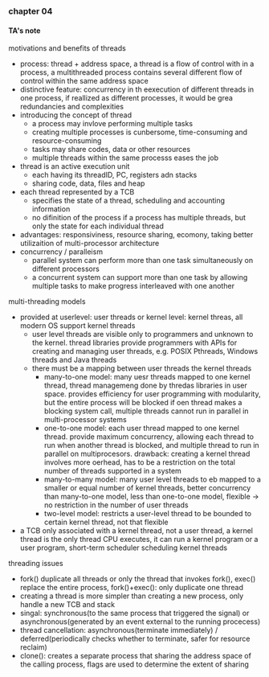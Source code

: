 ### chapter 04

#### TA's note

motivations and benefits of threads
- process: thread + address space, a thread is a flow of control with in a process, a multithreaded process contains several different flow of control within the same address space
- distinctive feature: concurrency in th eexecution of different threads in one process, if reallized as different processes, it would be grea redundancies and complexities
- introducing the concept of thread
    - a process may invlove performing multiple tasks
    - creating multiple processes is cunbersome, time-consuming and resource-consuming
    - tasks may share codes, data or other resources
    - multiple threads within the same processs eases the job
- thread is an active execution unit
    - each having its threadID, PC, registers adn stacks
    - sharing code, data, files and heap
- each thread represented by a TCB
    - specifies the state of a thread, scheduling and accounting information
    - no difinition of the process if a process has multiple threads, but only the state for each individual thread
- advantages: responsiviness, resource sharing, ecomony, taking better utilizaition of multi-processor architecture
- concurrency / paralleism
    - parallel system can perform more than one task simultaneously on different processors
    - a concurrent system can support more than one task by allowing multiple tasks to make progress interleaved with one another

multi-threading models
- provided at userlevel: user threads or kernel level: kernel threas, all modern OS support kernel threads
    - user level threads are visible only to programmers and unknown to the kernel. thread libraries provide programmers with APIs for creating and managing user threads, e.g. POSIX Pthreads, Windows threads and Java threads
    - there must be a mapping between user threads the kernel threads
        - many-to-one model: many uesr threads mapped to one kernel thread, thread managemeng done by thredas libraries in user space. provides efficiency for user programming with modularity, but the entire process will be blocked if oen thread makes a blocking system call, multiple threads cannot run in parallel in multi-processor systems
        - one-to-one model: each user thread mapped to one kernel thread. provide maximum concurrency, allowing each thread to run when another thread is blocked, and multiple thread to run in parallel on multiprocesors. drawback: creating a kernel thread involves more oerhead, has to be a restriction on the total number of threads supported in a system
        - many-to-many model: many user level threads to eb mapped to a smaller or equal number of kernel threads, better concurrency than many-to-one model, less than one-to-one model, flexible -> no restriction in the number of user threads
        - two-level model: restricts a user-level thread to be bounded to certain kernel thread, not that flexible
- a TCB only associated with a kernel thread, not a user thread, a kernel thread is the only thread CPU executes, it can run a kernel program or a user program, short-term scheduler scheduling kernel threads

threading issues
- fork() duplicate all threads or only the thread that invokes fork(), exec() replace the entire process, fork()+exec(): only duplicate one thread
- creating a thread is more simpler than creating a new process, only handle a new TCB and stack
- singal: synchronous(to the same process that triggered the signal) or asynchronous(generated by an event external to the running procecess)
- thread cancellation: asynchronous(terminate immediately) / deferred(periodically checks whether to terminate, safer for resource reclaim)
- clone(): creates a separate process that sharing the address space of the calling process, flags are used to determine the extent of sharing
